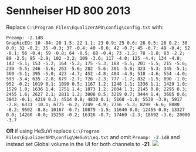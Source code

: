 # Sennheiser HD 800 2013
Replace `C:\Program Files\EqualizerAPO\config\config.txt` with:
```
Preamp: -2.1dB
GraphicEQ: 10 -84; 20 1.5; 22 1.1; 23 0.9; 25 0.6; 26 0.5; 28 0.2; 30 0.0; 32 -0.2; 35 -0.3; 37 -0.4; 40 -0.6; 42 -0.7; 45 -0.7; 49 -0.4; 52 -0.1; 56 -0.4; 59 -0.8; 64 -0.5; 68 -0.4; 73 -1.2; 78 -1.8; 83 -2.2; 89 -2.5; 95 -2.9; 102 -3.2; 109 -3.6; 117 -4.0; 125 -4.4; 134 -4.8; 143 -5.1; 153 -5.2; 164 -5.2; 175 -5.3; 188 -5.5; 201 -5.5; 215 -5.6; 230 -5.5; 246 -5.6; 263 -5.6; 282 -5.6; 301 -5.6; 323 -5.3; 345 -5.1; 369 -5.1; 395 -5.0; 423 -4.7; 452 -4.8; 484 -4.9; 518 -4.6; 554 -4.0; 593 -3.4; 635 -2.8; 679 -2.7; 726 -2.3; 777 -1.7; 832 -1.5; 890 -1.0; 952 -0.2; 1019 0.1; 1090 0.5; 1167 1.2; 1248 1.1; 1336 1.1; 1429 1.0; 1529 1.0; 1636 1.4; 1751 1.4; 1873 1.2; 2004 1.3; 2145 0.8; 2295 0.3; 2455 1.6; 2627 2.1; 2811 1.2; 3008 0.5; 3219 0.7; 3444 1.4; 3685 0.6; 3943 -0.1; 4219 0.3; 4514 0.8; 4830 0.1; 5168 -1.8; 5530 -3.9; 5917 -7.8; 6331 -10.1; 6775 -6.2; 7249 -4.9; 7756 -5.3; 8299 -6.6; 8880 -8.2; 9502 -8.8; 10167 -6.7; 10879 -1.5; 11640 0.0; 12455 0.0; 13327 0.0; 14260 -0.0; 15258 -0.2; 16326 -0.7; 17469 -2.3; 18692 -3.6; 20000 -3.7
```
**OR** if using HeSuVi replace `C:\Program Files\EqualizerAPO\config\HeSuVi\eq.txt` and omit `Preamp: -2.1dB` and instead set Global volume in the UI for both channels to **-21**.
![](https://raw.githubusercontent.com/jaakkopasanen/AutoEq/master/results/Innerfidelity%202017/headphoncecom/onear/Sennheiser%20HD%20800%202013/Sennheiser%20HD%20800%202013.png)
